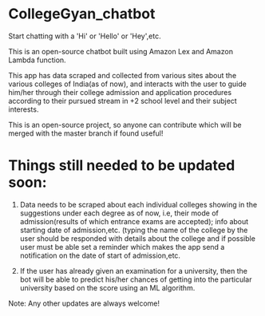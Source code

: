 # CollegeGyan_chatbot
Start chatting with a 'Hi' or 'Hello' or 'Hey',etc.


This is an open-source chatbot built using Amazon Lex and Amazon Lambda function.

This app has data scraped and collected from various sites about the various colleges of India(as of now), and interacts with the user to guide him/her through their college admission and application procedures according to their pursued stream in +2 school level and their subject interests.

This is an open-source project, so anyone can contribute which will be merged with the master branch if found useful!
# Things still needed to be updated soon: 
1. Data needs to be scraped about each individual colleges showing in the suggestions under each degree as of now, i.e, their mode of admission(results of which entrance exams are accepted); info about starting date of admission,etc. (typing the name of the college by the user should be responded with details about the college and if possible user must be able set a reminder which makes the app send a notification on the date of start of admission,etc.

2. If the user has already given an examination for a university, then the bot will be able to predict his/her chances of getting into the particular university based on the score using an ML algorithm.

Note: Any other updates are always welcome!
